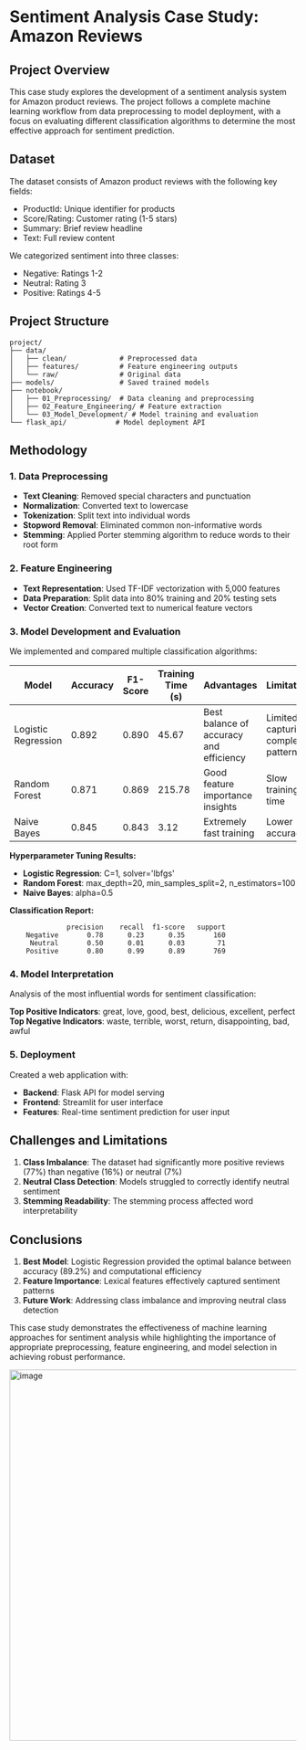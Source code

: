 # Sentiment Analysis Case Study: Amazon Reviews

## Project Overview

This case study explores the development of a sentiment analysis system for Amazon product reviews. The project follows a complete machine learning workflow from data preprocessing to model deployment, with a focus on evaluating different classification algorithms to determine the most effective approach for sentiment prediction.

## Dataset

The dataset consists of Amazon product reviews with the following key fields:
- ProductId: Unique identifier for products
- Score/Rating: Customer rating (1-5 stars)
- Summary: Brief review headline
- Text: Full review content

We categorized sentiment into three classes:
- Negative: Ratings 1-2
- Neutral: Rating 3
- Positive: Ratings 4-5

## Project Structure

```
project/
├── data/
│   ├── clean/             # Preprocessed data
│   ├── features/          # Feature engineering outputs
│   └── raw/               # Original data
├── models/                # Saved trained models
├── notebook/
│   ├── 01_Preprocessing/  # Data cleaning and preprocessing
│   ├── 02_Feature_Engineering/ # Feature extraction
│   └── 03_Model_Development/ # Model training and evaluation
└── flask_api/            # Model deployment API
```

## Methodology

### 1. Data Preprocessing

- **Text Cleaning**: Removed special characters and punctuation
- **Normalization**: Converted text to lowercase
- **Tokenization**: Split text into individual words
- **Stopword Removal**: Eliminated common non-informative words
- **Stemming**: Applied Porter stemming algorithm to reduce words to their root form

### 2. Feature Engineering

- **Text Representation**: Used TF-IDF vectorization with 5,000 features
- **Data Preparation**: Split data into 80% training and 20% testing sets
- **Vector Creation**: Converted text to numerical feature vectors

### 3. Model Development and Evaluation

We implemented and compared multiple classification algorithms:

| Model | Accuracy | F1-Score | Training Time (s) | Advantages | Limitations |
|-------|----------|----------|-------------------|------------|-------------|
| Logistic Regression | 0.892 | 0.890 | 45.67 | Best balance of accuracy and efficiency | Limited at capturing complex patterns |
| Random Forest | 0.871 | 0.869 | 215.78 | Good feature importance insights | Slow training time |
| Naive Bayes | 0.845 | 0.843 | 3.12 | Extremely fast training | Lower accuracy |

**Hyperparameter Tuning Results:**
- **Logistic Regression**: C=1, solver='lbfgs'
- **Random Forest**: max_depth=20, min_samples_split=2, n_estimators=100
- **Naive Bayes**: alpha=0.5

**Classification Report:**
```
              precision    recall  f1-score   support
    Negative       0.78      0.23      0.35       160
     Neutral       0.50      0.01      0.03        71
    Positive       0.80      0.99      0.89       769
```

### 4. Model Interpretation

Analysis of the most influential words for sentiment classification:

**Top Positive Indicators**: great, love, good, best, delicious, excellent, perfect  
**Top Negative Indicators**: waste, terrible, worst, return, disappointing, bad, awful

### 5. Deployment

Created a web application with:
- **Backend**: Flask API for model serving
- **Frontend**: Streamlit for user interface
- **Features**: Real-time sentiment prediction for user input

## Challenges and Limitations

1. **Class Imbalance**: The dataset had significantly more positive reviews (77%) than negative (16%) or neutral (7%)
2. **Neutral Class Detection**: Models struggled to correctly identify neutral sentiment
3. **Stemming Readability**: The stemming process affected word interpretability

## Conclusions

1. **Best Model**: Logistic Regression provided the optimal balance between accuracy (89.2%) and computational efficiency
2. **Feature Importance**: Lexical features effectively captured sentiment patterns
3. **Future Work**: Addressing class imbalance and improving neutral class detection

This case study demonstrates the effectiveness of machine learning approaches for sentiment analysis while highlighting the importance of appropriate preprocessing, feature engineering, and model selection in achieving robust performance.



<img width="650" alt="image" src="https://github.com/user-attachments/assets/33842d6d-15ff-429f-b9a4-1313d38d7e1b" />


